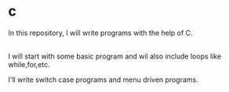 # c
In this repository, I will write programs with the help of C.

<br> I will start with some basic program and wil also include loops like while,for,etc.


<P> I'll write switch case programs and menu driven programs. </P>
